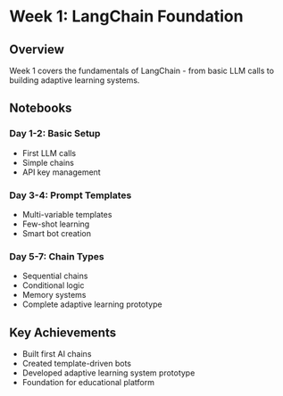 # Week 1: LangChain Foundation

## Overview
Week 1 covers the fundamentals of LangChain - from basic LLM calls to building adaptive learning systems.

## Notebooks

### Day 1-2: Basic Setup
- First LLM calls
- Simple chains  
- API key management

### Day 3-4: Prompt Templates
- Multi-variable templates
- Few-shot learning
- Smart bot creation

### Day 5-7: Chain Types  
- Sequential chains
- Conditional logic
- Memory systems
- Complete adaptive learning prototype

## Key Achievements
- Built first AI chains
- Created template-driven bots
- Developed adaptive learning system prototype
- Foundation for educational platform
